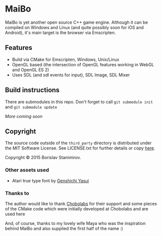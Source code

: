 # MaiBo

MaiBo is yet another open source C++ game engine. Although it can be compiled on
Windows and Linux (and quite possibly soon for iOS and Android), it's main
target is the browser via Emscripten.

## Features

* Build via CMake for Emscripten, Windows, Unix/Linux
* OpenGL based (the intersection of OpenGL features working in WebGL and OpenGL ES 2)
* Uses SDL (and sdl events for input), SDL Image, SDL Mixer

## Build instructions

There are submodules in this repo. Don't forget to call `git submodule init` and
`git submodule update`

*More coming soon*

## Copyright

The source code outside of the `third_party` directory is distributed under the
MIT Software License. See LICENSE.txt for further details or copy
[here](http://opensource.org/licenses/MIT).

Copyright &copy; 2015 Borislav Stanimirov.

### Other assets used

* Atari true type font by [Genshichi Yasui](http://www.jttk.zaq.ne.jp/babwp701/index.html)

### Thanks to

The author would like to thank [Chobolabs](http://www.chobolabs.com/) for their
support and some pieces of the CMake code which were initially developed at Chobolabs and
are used here

And, of course, thanks to my lovely wife Maya who was the inspiration behind
MaiBo and also supplied the first half of the name :)
